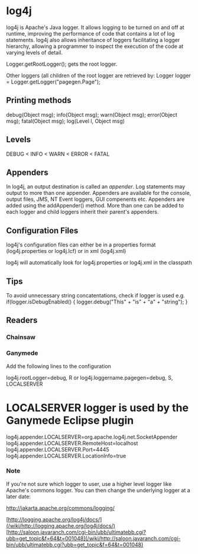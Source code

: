# log4j


log4j is Apache's Java logger.  It allows logging to be turned on and off at runtime, improving the performance of code that contains a lot of log statements.  log4j also allows inheritance of loggers facilitating a logger hierarchy, allowing a programmer to inspect the execution of the code at varying levels of detail.

  Logger.getRootLogger();
gets the root logger.

Other loggers (all children of the root logger are retrieved by:
  Logger logger = Logger.getLogger("pagegen.Page");	

## Printing methods

debug(Object msg);
info(Object msg);
warn(Object msg);
error(Object msg);
fatal(Object msg);
log(Level l, Object msg)

## Levels
DEBUG < INFO < WARN < ERROR < FATAL

## Appenders

In log4j, an output destination is called an *appender*.  Log statements may output to more than one appender.  Appenders are available for the console, output files, JMS, NT Event loggers, GUI compenents etc.  Appenders are added using the addAppender() method.  More than one can be added to each logger and child loggers inherit their parent's appenders.

## Configuration Files
log4j's configuration files can either be in a properties format (log4j.properties or log4j.lcf) or in xml (log4j.xml)

log4j will automatically look for log4j.properties or log4j.xml in the classpath


## Tips
To avoid unnecessary string concatentations, check if logger is used e.g.
  if(logger.isDebugEnabled() {
        logger.debug("This" + "is" + "a" + "string");
  }


## Readers
### Chainsaw


### Ganymede
Add the following lines to the configuration

  log4j.rootLogger=debug, R
or
  log4j.loggername.pagegen=debug, S, LOCALSERVER
  
  # LOCALSERVER logger is used by the Ganymede Eclipse plugin
  log4j.appender.LOCALSERVER=org.apache.log4j.net.SocketAppender
  log4j.appender.LOCALSERVER.RemoteHost=localhost
  log4j.appender.LOCALSERVER.Port=4445
  log4j.appender.LOCALSERVER.LocationInfo=true

### Note
If you're not sure which logger to user, use a higher level logger like Apache's commons logger.  You can then change the underlying logger at a later date:

http://jakarta.apache.org/commons/logging/

 
 




[http://logging.apache.org/log4j/docs/](/wiki/http://logging.apache.org/log4j/docs/)
[http://saloon.javaranch.com/cgi-bin/ubb/ultimatebb.cgi?ubb=get_topic&f=64&t=001048](/wiki/http://saloon.javaranch.com/cgi-bin/ubb/ultimatebb.cgi?ubb=get_topic&f=64&t=001048)